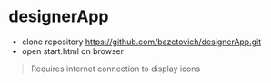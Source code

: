 # designerApp

- clone repository https://github.com/bazetovich/designerApp.git
- open start.html on browser

> Requires internet connection to display icons
